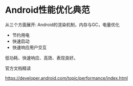 # Android性能优化典范

从三个方面展开: Android的渲染机制，内存与GC，电量优化

* 节约用电
* 快速启动
* 快速响应用户交互

低功耗、快速响应、高效、表现良好。

官方文档精读

https://developer.android.com/topic/performance/index.html
